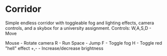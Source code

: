 # Corridor
Simple endless corridor with toggleable fog and lighting effects, camera controls, and a skybox for a university assignment.
Controls:
W,A,S,D - Move

Mouse - Rotate camera
R - Run
Space - Jump
F - Toggle fog
H - Toggle red "hell" effect
+,- - Increase/decrease brightness
